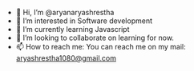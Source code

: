 - 👋 Hi, I’m @aryanaryashrestha
- 👀 I’m interested in Software development
- 🌱 I’m currently learning Javascript
- 💞️ I’m looking to collaborate on learning for now.
- 📫 How to reach me: You can reach me on my mail: aryashrestha1080@gmail.com

<!---
aryanaryashrestha/aryanaryashrestha is a ✨ special ✨ repository because its `README.md` (this file) appears on your GitHub profile.
You can click the Preview link to take a look at your changes.
--->
